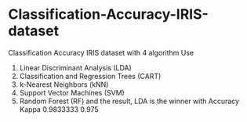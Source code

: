 # Classification-Accuracy-IRIS-dataset
Classification Accuracy IRIS dataset with 4 algorithm
Use 
1. Linear Discriminant Analysis (LDA)
2. Classification and Regression Trees (CART)
3. k-Nearest Neighbors (kNN)
4. Support Vector Machines (SVM)
5. Random Forest (RF)
and the result, LDA is the winner with
Accuracy     Kappa
0.9833333    0.975
